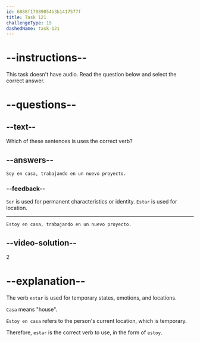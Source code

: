 ```yaml
---
id: 6888f17089054b3b1417577f
title: Task 121
challengeType: 19
dashedName: task-121
---
```


<!-- Luna: Estoy en casa, trabajando en un nuevo proyecto. -->

# --instructions--

This task doesn't have audio. Read the question below and select the correct answer.

# --questions--

## --text--

Which of these sentences is uses the correct verb?

## --answers--

`Soy en casa, trabajando en un nuevo proyecto.`

### --feedback--

`Ser` is used for permanent characteristics or identity. `Estar` is used for location.

---

`Estoy en casa, trabajando en un nuevo proyecto.`

## --video-solution--

2

# --explanation--

The verb `estar` is used for temporary states, emotions, and locations.

`Casa` means "house".

`Estoy en casa` refers to the person's current location, which is temporary. 

Therefore, `estar` is the correct verb to use, in the form of `estoy`.

